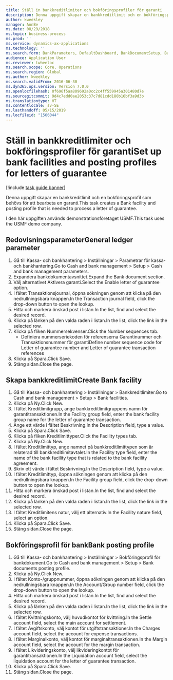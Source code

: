 ```yaml
---
title: Ställ in bankkreditlimiter och bokföringsprofiler för garanti
description: Denna uppgift skapar en bankkreditlimit och en bokföringsprofil som behövs för att bearbeta en garanti.
author: kweekley
manager: AnnBe
ms.date: 08/29/2018
ms.topic: business-process
ms.prod: ''
ms.service: dynamics-ax-applications
ms.technology: ''
ms.search.form: BankParameters, DefaultDashboard, BankDocumentSetup, BankDocumentPosting
audience: Application User
ms.reviewer: twheeloc
ms.search.scope: Core, Operations
ms.search.region: Global
ms.author: kweekley
ms.search.validFrom: 2016-06-30
ms.dyn365.ops.version: Version 7.0.0
ms.openlocfilehash: 0f696f5aa809692a0cc2c4ff559945a301480d7e
ms.sourcegitcommit: 9d4c7edd0ae2053c37c7d81cdd180b16bf3a9d3b
ms.translationtype: HT
ms.contentlocale: sv-SE
ms.lasthandoff: 05/15/2019
ms.locfileid: "1566044"
---
```

# <a name="set-up-bank-facilities-and-posting-profiles-for-letters-of-guarantee"></a><span data-ttu-id="7f964-103">Ställ in bankkreditlimiter och bokföringsprofiler för garanti</span><span class="sxs-lookup"><span data-stu-id="7f964-103">Set up bank facilities and posting profiles for letters of guarantee</span></span>

[!include [task guide banner](../../includes/task-guide-banner.md)]

<span data-ttu-id="7f964-104">Denna uppgift skapar en bankkreditlimit och en bokföringsprofil som behövs för att bearbeta en garanti.</span><span class="sxs-lookup"><span data-stu-id="7f964-104">This task creates a Bank facility and posting profile that is needed to process a letter of guarantee.</span></span>



<span data-ttu-id="7f964-105">I den här uppgiften används demonstrationsföretaget USMF.</span><span class="sxs-lookup"><span data-stu-id="7f964-105">This task uses the USMF demo company.</span></span> 




## <a name="general-ledger-parameter"></a><span data-ttu-id="7f964-106">Redovisningsparameter</span><span class="sxs-lookup"><span data-stu-id="7f964-106">General ledger parameter</span></span>
1. <span data-ttu-id="7f964-107">Gå till Kassa- och bankhantering > Inställningar > Parametrar för kassa- och bankhantering.</span><span class="sxs-lookup"><span data-stu-id="7f964-107">Go to Cash and bank management > Setup > Cash and bank management parameters.</span></span>
2. <span data-ttu-id="7f964-108">Expandera bankdokumentavsnittet.</span><span class="sxs-lookup"><span data-stu-id="7f964-108">Expand the Bank document section.</span></span>
3. <span data-ttu-id="7f964-109">Välj alternativet Aktivera garanti.</span><span class="sxs-lookup"><span data-stu-id="7f964-109">Select the Enable letter of guarantee option.</span></span>
4. <span data-ttu-id="7f964-110">I fältet Transaktionsjournal, öppna sökningen genom att klicka på den nedrullningsbara knappen.</span><span class="sxs-lookup"><span data-stu-id="7f964-110">In the Transaction journal field, click the drop-down button to open the lookup.</span></span>
5. <span data-ttu-id="7f964-111">Hitta och markera önskad post i listan.</span><span class="sxs-lookup"><span data-stu-id="7f964-111">In the list, find and select the desired record.</span></span>
6. <span data-ttu-id="7f964-112">Klicka på länken på den valda raden i listan.</span><span class="sxs-lookup"><span data-stu-id="7f964-112">In the list, click the link in the selected row.</span></span>
7. <span data-ttu-id="7f964-113">Klicka på fliken Nummersekvenser.</span><span class="sxs-lookup"><span data-stu-id="7f964-113">Click the Number sequences tab.</span></span>
    * <span data-ttu-id="7f964-114">Definiera nummerseriekoden för referenserna Garantinummer och Transaktionsnummer för garanti</span><span class="sxs-lookup"><span data-stu-id="7f964-114">Define number sequence code for Letter of guarantee number and Letter of guarantee transaction references</span></span>  
8. <span data-ttu-id="7f964-115">Klicka på Spara.</span><span class="sxs-lookup"><span data-stu-id="7f964-115">Click Save.</span></span>
9. <span data-ttu-id="7f964-116">Stäng sidan.</span><span class="sxs-lookup"><span data-stu-id="7f964-116">Close the page.</span></span>

## <a name="create-bank-facility"></a><span data-ttu-id="7f964-117">Skapa bankkreditlimit</span><span class="sxs-lookup"><span data-stu-id="7f964-117">Create Bank facility</span></span>
1. <span data-ttu-id="7f964-118">Gå till Kassa- och bankhantering > Inställningar > Bankkreditlimiter.</span><span class="sxs-lookup"><span data-stu-id="7f964-118">Go to Cash and bank management > Setup > Bank facilities.</span></span>
2. <span data-ttu-id="7f964-119">Klicka på Ny.</span><span class="sxs-lookup"><span data-stu-id="7f964-119">Click New.</span></span>
3. <span data-ttu-id="7f964-120">I fältet Kreditlimitgrupp, ange bankkreditlimitgruppens namn för garantitransaktionen.</span><span class="sxs-lookup"><span data-stu-id="7f964-120">In the Facility group field, enter the bank facility group name for the letter of guarantee transaction.</span></span>
4. <span data-ttu-id="7f964-121">Ange ett värde i fältet Beskrivning.</span><span class="sxs-lookup"><span data-stu-id="7f964-121">In the Description field, type a value.</span></span>
5. <span data-ttu-id="7f964-122">Klicka på Spara.</span><span class="sxs-lookup"><span data-stu-id="7f964-122">Click Save.</span></span>
6. <span data-ttu-id="7f964-123">Klicka på fliken Kreditlimittyper.</span><span class="sxs-lookup"><span data-stu-id="7f964-123">Click the Facility types tab.</span></span>
7. <span data-ttu-id="7f964-124">Klicka på Ny.</span><span class="sxs-lookup"><span data-stu-id="7f964-124">Click New.</span></span>
8. <span data-ttu-id="7f964-125">I fältet Kreditlimittyp, ange namnet på bankkreditlimittypen som är relaterad till bankkreditlimitavtalet.</span><span class="sxs-lookup"><span data-stu-id="7f964-125">In the Facility type field, enter the name of the bank facility type that is related to the bank facility agreement.</span></span>
9. <span data-ttu-id="7f964-126">Skriv ett värde i fältet Beskrivning.</span><span class="sxs-lookup"><span data-stu-id="7f964-126">In the Description field, type a value.</span></span>
10. <span data-ttu-id="7f964-127">I fältet Kreditlimittyp, öppna sökningen genom att klicka på den nedrullningsbara knappen.</span><span class="sxs-lookup"><span data-stu-id="7f964-127">In the Facility group field, click the drop-down button to open the lookup.</span></span>
11. <span data-ttu-id="7f964-128">Hitta och markera önskad post i listan.</span><span class="sxs-lookup"><span data-stu-id="7f964-128">In the list, find and select the desired record.</span></span>
12. <span data-ttu-id="7f964-129">Klicka på länken på den valda raden i listan.</span><span class="sxs-lookup"><span data-stu-id="7f964-129">In the list, click the link in the selected row.</span></span>
13. <span data-ttu-id="7f964-130">I fältet Kreditlimitens natur, välj ett alternativ.</span><span class="sxs-lookup"><span data-stu-id="7f964-130">In the Facility nature field, select an option.</span></span>
14. <span data-ttu-id="7f964-131">Klicka på Spara.</span><span class="sxs-lookup"><span data-stu-id="7f964-131">Click Save.</span></span>
15. <span data-ttu-id="7f964-132">Stäng sidan.</span><span class="sxs-lookup"><span data-stu-id="7f964-132">Close the page.</span></span>

## <a name="bank-posting-profile"></a><span data-ttu-id="7f964-133">Bokföringsprofil för bank</span><span class="sxs-lookup"><span data-stu-id="7f964-133">Bank posting profile</span></span>
1. <span data-ttu-id="7f964-134">Gå till Kassa- och bankhantering > Inställningar > Bokföringsprofil för bankdokument.</span><span class="sxs-lookup"><span data-stu-id="7f964-134">Go to Cash and bank management > Setup > Bank documents posting profile.</span></span>
2. <span data-ttu-id="7f964-135">Klicka på Ny.</span><span class="sxs-lookup"><span data-stu-id="7f964-135">Click New.</span></span>
3. <span data-ttu-id="7f964-136">I fältet Konto-/gruppnummer, öppna sökningen genom att klicka på den nedrullningsbara knappen.</span><span class="sxs-lookup"><span data-stu-id="7f964-136">In the Account/Group number field, click the drop-down button to open the lookup.</span></span>
4. <span data-ttu-id="7f964-137">Hitta och markera önskad post i listan.</span><span class="sxs-lookup"><span data-stu-id="7f964-137">In the list, find and select the desired record.</span></span>
5. <span data-ttu-id="7f964-138">Klicka på länken på den valda raden i listan.</span><span class="sxs-lookup"><span data-stu-id="7f964-138">In the list, click the link in the selected row.</span></span>
6. <span data-ttu-id="7f964-139">I fältet Kvittningskonto, välj huvudkontot för kvittning.</span><span class="sxs-lookup"><span data-stu-id="7f964-139">In the Settle account field, select the main account for settlement.</span></span>
7. <span data-ttu-id="7f964-140">I fältet Avgiftskonto, välj kontot för utgiftstransaktioner.</span><span class="sxs-lookup"><span data-stu-id="7f964-140">In the Charges account field, select the account for expense transactions.</span></span>
8. <span data-ttu-id="7f964-141">I fältet Marginalkonto, välj kontot för marginaltransaktionen.</span><span class="sxs-lookup"><span data-stu-id="7f964-141">In the Margin account field, select the account for the margin transaction.</span></span>
9. <span data-ttu-id="7f964-142">I fältet Likvideringskonto, välj likvideringkontot för garantitransaktionen.</span><span class="sxs-lookup"><span data-stu-id="7f964-142">In the Liquidation account field, select the liquidation account for the letter of guarantee transaction.</span></span> 
10. <span data-ttu-id="7f964-143">Klicka på Spara.</span><span class="sxs-lookup"><span data-stu-id="7f964-143">Click Save.</span></span>
11. <span data-ttu-id="7f964-144">Stäng sidan.</span><span class="sxs-lookup"><span data-stu-id="7f964-144">Close the page.</span></span>

